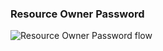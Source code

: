 ### Resource Owner Password

![Resource Owner Password flow](/img/authorization/oauth-password-grant-flow.png "Sequence diagram that shows the back and forth between the resource owner, authorization server, and resource server for Resource Owner Password flow")

<!-- Source for image. Generated using http://www.plantuml.com/plantuml/uml/

@startuml
skinparam monochrome true
actor "Resource Owner (User)" as user
participant "Client" as client
participant "Authorization Server (Okta)" as okta
participant "Resource Server (Your App)" as app

autonumber "<b>#."
user -> client: Authenticates
client -> okta: Access token request to /token
okta -> client: Access token (+optional Refresh Token) response
client -> app: Request with access token
app -> client: Response
@enduml

-->
